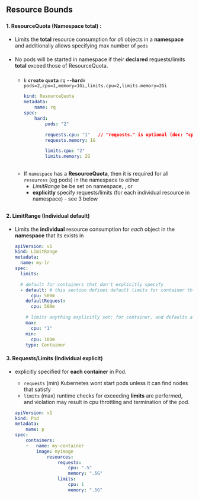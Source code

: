 ## Resource Bounds

###
#### 1. **ResourceQuota** (Namespace total) :
- Limits the **total** resource consumption for _all_ objects in a **namespace**
and additionally allows specifying max number of `pods`

####
- No pods will be started in namespace if their **declared** requests/limits **total** exceed those of ResourceQuota. 



   
   ###
   - `k` **`create`** **`quota`** `rq` **`--hard=`** `pods=2,cpu=1,memory=1Gi,limits.cpu=2,limits.memory=2Gi` 

        ```yaml
        kind: ResourceQuota
        metadata:
            name: rq
        spec:
            hard:
                pods: "2"

                requests.cpu: "1"   // "requests." is optional (doc: "cpu Same as requests.cpu")
                requests.memory: 1G

                limits.cpu: "2"
                limits.memory: 2G
        ```

    ##
    - If `namespace` has a **ResourceQuota**, then it is required for all `resources` (eg pods) in the namespace to either
        - *LimitRange* be be set on namespace, , or 
        -  **explicitly** specify requests/limits (for each individual resource in namespace) - see 3 below
##        
#### 2. LimitRange (Individual default)
- Limits the **individual** resource consumption for _each_ object in the **namespace** that its exists in

    ```yaml
    apiVersion: v1
    kind: LimitRange
    metadata:
      name: my-lr
    spec:
      limits:

      # default for containers that don't explicitly specify
      - default: # this section defines default limits for container that doesn't explicitly specify one
          cpu: 500m
        defaultRequest: 
          cpu: 500m

        # limits anything explicitly set: for container, and defaults above
        max:   
          cpu: "1"
        min:
          cpu: 100m
        type: Container
    ```

#### 3. Requests/Limits  (Individual explicit)
  - explicitly specified for **each container** in Pod.
    - `requests` (min) 
        Kubernetes wont start pods unless it can find nodes that satisfy 
    -  `limits` (max) 
        runtime checks for exceeding **limits** are performed, and violation may result in cpu throttling and termination of the pod.

    ```yaml
    apiVersion: v1
    kind: Pod
    metadata:
        name: p
    spec:
        containers:
        -   name: my-container
            image: myimage
                resources:
                    requests:
                        cpu: ".5"
                        memory: ".5G"
                    limits:
                        cpu: 1
                        memory: ".5G"
    ```





    
